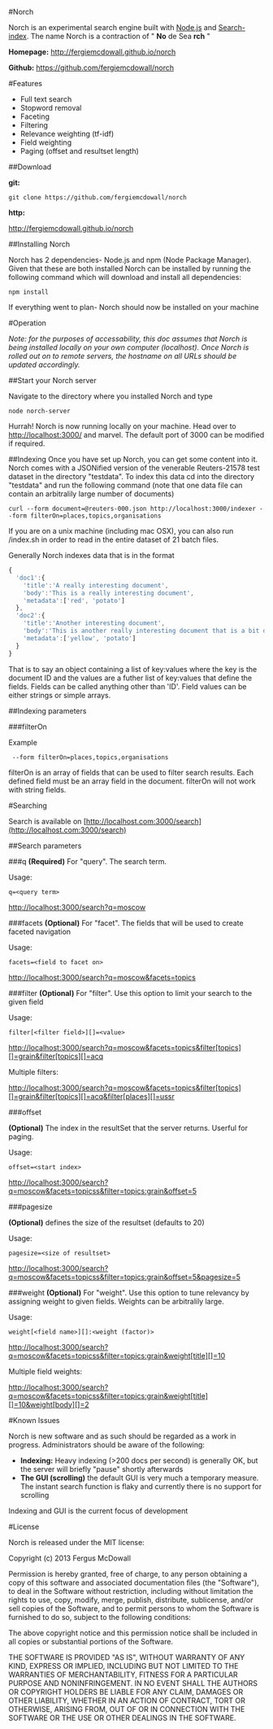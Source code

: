#Norch

Norch is an experimental search engine built with [Node.js](http://nodejs.org/) and
[Search-index](https://github.com/fergiemcdowall/search-index). The name Norch is a contraction of " **No** de Sea **rch** "

**Homepage:** http://fergiemcdowall.github.io/norch 

**Github:** https://github.com/fergiemcdowall/norch

#Features

* Full text search
* Stopword removal
* Faceting
* Filtering
* Relevance weighting (tf-idf)
* Field weighting
* Paging (offset and resultset length)

##Download

**git:**

    git clone https://github.com/fergiemcdowall/norch

**http:**

http://fergiemcdowall.github.io/norch

##Installing Norch

Norch has 2 dependencies- Node.js and npm (Node Package Manager). Given that these are both installed Norch can be installed by running the following command which will download and install all dependencies:

    npm install

If everything went to plan- Norch should now be installed on your machine

#Operation

*Note: for the purposes of accessability, this doc assumes that Norch is being installed locally on your own computer
(localhost). Once Norch is rolled out on to remote servers, the hostname on all URLs should be updated accordingly.*

##Start your Norch server

Navigate to the directory where you installed Norch and type

    node norch-server

Hurrah! Norch is now running locally on your machine. Head over to [http://localhost:3000/](http://localhost:3000/)
and marvel. The default port of 3000 can be modified if required.

##Indexing
Once you have set up Norch, you can get some content into it. Norch comes with a JSONified version of the venerable
Reuters-21578 test dataset in the directory "testdata". To index this data cd into the directory "testdata" and run
the following command (note that one data file can contain an arbitralily large number of documents)

    curl --form document=@reuters-000.json http://localhost:3000/indexer --form filterOn=places,topics,organisations

If you are on a unix machine (including mac OSX), you can also run /index.sh in order to read in the entire dataset
of 21 batch files.

Generally Norch indexes data that is in the format

```javascript
{
  'doc1':{
    'title':'A really interesting document',
    'body':'This is a really interesting document',
    'metadata':['red', 'potato']
  },
  'doc2':{
    'title':'Another interesting document',
    'body':'This is another really interesting document that is a bit different',
    'metadata':['yellow', 'potato']
  }
}
```

That is to say an object containing a list of key:values where the key is the document ID and the values are a futher
list of key:values that define the fields. Fields can be called anything other than 'ID'. Field values can be either
strings or simple arrays.

##Indexing parameters

###filterOn

Example

```
 --form filterOn=places,topics,organisations
```

filterOn is an array of fields that can be used to filter search results. Each defined field must be an array field in
the document. filterOn will not work with string fields.


#Searching

Search is available on [http://localhost.com:3000/search](http://localhost.com:3000/search)

##Search parameters

###q
**(Required)** For "query". The search term.

Usage:

    q=<query term>

[http://localhost:3000/search?q=moscow](http://localhost:3000/search?q=moscow)


###facets
**(Optional)** For "facet". The fields that will be used to create faceted navigation

Usage:

    facets=<field to facet on>

[http://localhost:3000/search?q=moscow&facets=topics](http://localhost:3000/search?q=moscow&facets=topics)

###filter
**(Optional)** For "filter". Use this option to limit your search to the given field

Usage:

    filter[<filter field>][]=<value>

[http://localhost:3000/search?q=moscow&facets=topics&filter[topics][]=grain&filter[topics][]=acq](http://localhost:3000/search?q=moscow&facets=topics&filter[topics][]=grain)

Multiple filters:

[http://localhost:3000/search?q=moscow&facets=topics&filter[topics][]=grain&filter[topics][]=acq&filter[places][]=ussr](http://localhost:3000/search?q=moscow&facets=topics&filter[topics][]=grain&filter[topics][]=acq&filter[places][]=ussr)


###offset

**(Optional)** The index in the resultSet that the server
  returns. Userful for paging.

Usage:

    offset=<start index>

[http://localhost:3000/search?q=moscow&facets=topicss&filter=topics:grain&offset=5](http://localhost:3000/search?q=moscow&facets=topicss&filter=topics:grain&offset=5)

###pagesize

**(Optional)** defines the size of the resultset (defaults to 20)

Usage:

    pagesize=<size of resultset>

[http://localhost:3000/search?q=moscow&facets=topicss&filter=topics:grain&offset=5&pagesize=5](http://localhost:3000/search?q=moscow&facets=topicss&filter=topics:grain&offset=5&pagesize=5)

###weight
**(Optional)** For "weight". Use this option to tune relevancy by assigning weight to given fields. Weights can be arbitralily large.

Usage:

    weight[<field name>][]:<weight (factor)>

[http://localhost:3000/search?q=moscow&facets=topicss&filter=topics:grain&weight[title][]=10](http://localhost:3000/search?q=moscow&facets=topicss&filter=topics:grain&weight[title][]=10)

Multiple field weights:

[http://localhost:3000/search?q=moscow&facets=topicss&filter=topics:grain&weight[title][]=10&weight[body][]=2](http://localhost:3000/search?q=moscow&facets=topicss&filter=topics:grain&weight[title][]=10&weight[body][]=2)

#Known Issues

Norch is new software and as such should be regarded as a work in progress. Administrators should be aware of the
following:

 * **Indexing:** Heavy indexing (>200 docs per second) is generally OK, but the server will briefly "pause" shortly afterwards
 * **The GUI (scrolling)** the default GUI is very much a temporary measure. The instant search function is flaky and currently
 there is no support for scrolling

Indexing and GUI is the current focus of development

#License

Norch is released under the MIT license:

Copyright (c) 2013 Fergus McDowall

Permission is hereby granted, free of charge, to any person obtaining
a copy of this software and associated documentation files (the
"Software"), to deal in the Software without restriction, including
without limitation the rights to use, copy, modify, merge, publish,
distribute, sublicense, and/or sell copies of the Software, and to
permit persons to whom the Software is furnished to do so, subject to
the following conditions:

The above copyright notice and this permission notice shall be
included in all copies or substantial portions of the Software.

THE SOFTWARE IS PROVIDED "AS IS", WITHOUT WARRANTY OF ANY KIND,
EXPRESS OR IMPLIED, INCLUDING BUT NOT LIMITED TO THE WARRANTIES OF
MERCHANTABILITY, FITNESS FOR A PARTICULAR PURPOSE AND
NONINFRINGEMENT. IN NO EVENT SHALL THE AUTHORS OR COPYRIGHT HOLDERS BE
LIABLE FOR ANY CLAIM, DAMAGES OR OTHER LIABILITY, WHETHER IN AN ACTION
OF CONTRACT, TORT OR OTHERWISE, ARISING FROM, OUT OF OR IN CONNECTION
WITH THE SOFTWARE OR THE USE OR OTHER DEALINGS IN THE SOFTWARE.


